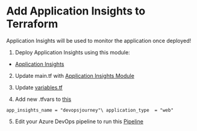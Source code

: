 # Add Application Insights to Terraform

Application Insights will be used to monitor the application once deployed!

1. Deploy Application Insights using this module: 

- [Application Insights](labs/4-Deploy-App-AKS/terraform/modules/appinsights)

2. Update main.tf with [Application Insights Module](labs/4-Deploy-App-AKS/terraform/main.tf#L71-L77)


3. Update [variables.tf](labs/4-Deploy-App-AKS/terraform/variables.tf#L76-L84)


4. Add new .tfvars to [this](labs/4-Deploy-App-AKS/vars/production.tfvars#L23-L25)

`app_insights_name = "devopsjourney"\
 application_type  = "web"`

5. Edit your Azure DevOps pipeline to run this [Pipeline](labs/4-Deploy-App-AKS/pipelines/lab4pipeline.yaml)
